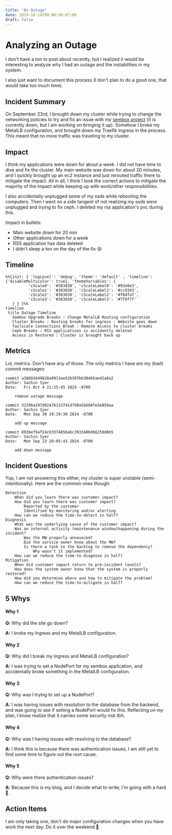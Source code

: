 ```yaml
---
title: "An Outage"
date: 2024-10-14T00:00:50-07:00
draft: false
---
```

# Analyzing an Outage
I don't have a ton to post about recently, but I realized it would be interesting to analyze why I had an outage and the instabilities in my system.

I also just want to document this process (I don't plan to do a good one, that would take too much time).

## Incident Summary
On September 23rd, I brought down my cluster while trying to change the networking policies to try and fix an issue with my [sembox project](https://sembox.sachiniyer.com/) (it is currently down, but I am working on bringing it up). Somehow I broke my MetalLB configuration, and brought down my Traefik Ingress in the process. This meant that no more traffic was traveling to my cluster.

## Impact
I think my applications were down for about a week. I did not have time to dive and fix the cluster. My main website was down for about 20 minutes, and I quickly brought up an ec2 instance and just rerouted traffic there to mitigate the impact. All in all, I think I took the correct actions to mitigate the majority of the impact while keeping up with work/other responsibilities. 

I also accidentally unplugged some of my ssds while rebooting the computers. Then I went on a side tangent of not realizing my ssds were unplugged and trying to fix ceph. I deleted my rss application's pvc during this.

Impact in bullets:
- Main website down for 20 min
- Other applications down for a week
- RSS application has data deleted
- I didn't sleep a ton on the day of the fix :dizzy_face:

## Timeline
```mermaid
%%{init: { 'logLevel': 'debug', 'theme': 'default' , 'timeline': {'disableMulticolor': true}, 'themeVariables': {
          'cScale0': '#383838', 'cScaleLabel0': '#93e0e3', 
          'cScale1': '#383838', 'cScaleLabel1': '#cc9393',
          'cScale2': '#383838', 'cScaleLabel2': '#f0dfaf',
          'cScale3': '#383838', 'cScaleLabel3': '#7f9f7f'
   } } }%%
timeline
 title Outage Timeline
   Sembox Upgrade Breaks : Change MetalLB Routing configuration
   Cluster Breaks : Routing breaks for ingress : Website goes down
   Tailscale Connections Break : Remote Access to cluster breaks
   Ceph Breaks : RSS applications is accidently deleted
   Access is Restored : Cluster is brought back up
```


## Metrics
Lol, metrics. Don't have any of those. The only metrics I have are my (bad) commit messages:
```
commit a38602649828a9913ae526397bb30d45ae42a6a2
Author: Sachin Iyer
Date:   Fri Oct 4 21:25:45 2024 -0700

    remove outage message

commit 32296a197d02476133741d798a5bb68fe3e856aa
Author: Sachin Iyer
Date:   Mon Sep 30 19:19:30 2024 -0700

    add up message

commit 8936ef9af24c63374856abc3933406d66259d8b5
Author: Sachin Iyer
Date:   Mon Sep 23 20:05:43 2024 -0700

    add down message
```

## Incident Questions
Yup, I am not answering this either, my cluster is super unstable (semi-intentionally). Here are the common ones though:

    Detection
        When did you learn there was customer impact?
        How did you learn there was customer impact?
            Reported by the customer
            Identified by monitoring and/or alerting
        How can we reduce the time-to-detect in half?
    Diagnosis
        What was the underlying cause of the customer impact?
        Was an internal activity (maintenance window)happening during the incident?
            Was the MW properly announced?
            Did the service owner know about the MW?
            Is there a task in the backlog to remove the dependency?
                Why wasn’t it implemented?
        How can we reduce the time-to-diagnose in half?
    Mitigation
        When did customer impact return to pre-incident levels?
        How does the system owner know that the system is properly restored?
        How did you determine where and how to mitigate the problem?
        How can we reduce the time-to-mitigate in half?

## 5 Whys
#### Why 1
**Q:** Why did the site go down?

**A:** I broke my Ingress and my MetalLB configuration.

#### Why 2
**Q:** Why did I break my Ingress and MetalLB configuration?

**A:** I was trying to set a NodePort for my sembox application, and accidentally broke something in the MetalLB configuration.

#### Why 3
**Q:** Why was I trying to set up a NodePort?

**A:** I was having issues with resolution to the database from the backend, and was going to see if setting a NodePort would fix this. Reflecting on my plan, I know realize that it carries some security risk tbh.

#### Why 4
**Q:** Why was I having issues with resolving to the database?

**A:** I think this is because there was authentication issues, I am still yet to find some time to figure out the root cause.

#### Why 5
**Q:** Why were there authentication issues?

**A:** Because this is my blog, and I decide what to write, I'm going with a hard :shrug:.

## Action Items
I am only taking one, don't do major configuration changes when you have work the next day. Do it over the weekend :facepalm:.

